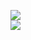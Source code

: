 [![](https://img.shields.io/badge/Made%20With-Github%20Spray-lightgrey.svg?style=for-the-badge&logo=github)](https://github.com/Annihil/github-spray#31411)  
[![](https://i.imgur.com/2DrTn0Z.gif)](https://github.com/Annihil/github-spray)